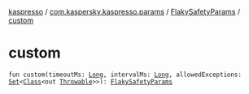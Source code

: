 [kaspresso](../../index.md) / [com.kaspersky.kaspresso.params](../index.md) / [FlakySafetyParams](index.md) / [custom](./custom.md)

# custom

`fun custom(timeoutMs: `[`Long`](https://kotlinlang.org/api/latest/jvm/stdlib/kotlin/-long/index.html)`, intervalMs: `[`Long`](https://kotlinlang.org/api/latest/jvm/stdlib/kotlin/-long/index.html)`, allowedExceptions: `[`Set`](https://kotlinlang.org/api/latest/jvm/stdlib/kotlin.collections/-set/index.html)`<`[`Class`](https://developer.android.com/reference/java/lang/Class.html)`<out `[`Throwable`](https://kotlinlang.org/api/latest/jvm/stdlib/kotlin/-throwable/index.html)`>>): `[`FlakySafetyParams`](index.md)